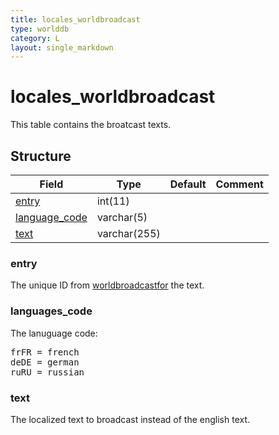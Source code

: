 ```yaml
---
title: locales_worldbroadcast
type: worlddb
category: L
layout: single_markdown
---
```


# locales_worldbroadcast
This table contains the broatcast texts. 

## Structure

Field                                                                                            | Type         | Default | Comment
------------------------------------------------------------------------------------------------ | ------------ | ------- | -------
[entry](#entry)                 | int(11)      |         |        
[language_code](#language_code) | varchar(5)   |         |        
[text](#text)                   | varchar(255) |         |        

### entry

The unique ID from [worldbroadcastfor](/Wiki/database/world/worldbroadcast/ "Worldbroadcast") the text.

### languages_code

The lanuguage code:

<pre>
frFR = french
deDE = german
ruRU = russian
</pre>

### text

The localized text to broadcast instead of the english text.